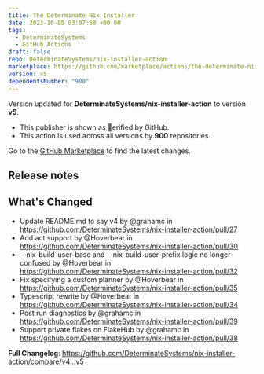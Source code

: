 ```yaml
---
title: The Determinate Nix Installer
date: 2023-10-05 03:07:58 +00:00
tags:
  - DeterminateSystems
  - GitHub Actions
draft: false
repo: DeterminateSystems/nix-installer-action
marketplace: https://github.com/marketplace/actions/the-determinate-nix-installer
version: v5
dependentsNumber: "900"
---
```



Version updated for **DeterminateSystems/nix-installer-action** to version **v5**.
- This publisher is shown as erified by GitHub.
- This action is used across all versions by **900** repositories.

Go to the [GitHub Marketplace](https://github.com/marketplace/actions/the-determinate-nix-installer) to find the latest changes.

## Release notes

## What's Changed
* Update README.md to say v4 by @grahamc in https://github.com/DeterminateSystems/nix-installer-action/pull/27
* Add act support by @Hoverbear in https://github.com/DeterminateSystems/nix-installer-action/pull/30
* --nix-build-user-base and --nix-build-user-prefix logic no longer confused by @Hoverbear in https://github.com/DeterminateSystems/nix-installer-action/pull/32
* Fix specifying a custom planner by @Hoverbear in https://github.com/DeterminateSystems/nix-installer-action/pull/35
* Typescript rewrite by @Hoverbear in https://github.com/DeterminateSystems/nix-installer-action/pull/34
* Post run diagnostics by @grahamc in https://github.com/DeterminateSystems/nix-installer-action/pull/39
* Support private flakes on FlakeHub by @grahamc in https://github.com/DeterminateSystems/nix-installer-action/pull/38


**Full Changelog**: https://github.com/DeterminateSystems/nix-installer-action/compare/v4...v5
